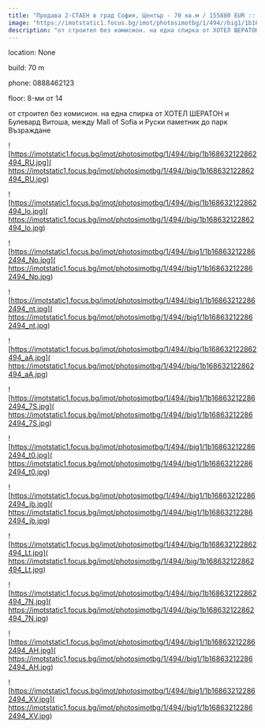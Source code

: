 ```yaml
---
title: "Продава 2-СТАЕН в град София, Център - 70 кв.м / 155880 EUR :: imot.bg Обява"
image: "https://imotstatic1.focus.bg/imot/photosimotbg/1/494//big1/1b168632122862494_RC.jpg"
description: "от строител без комисион. на една спирка от ХОТЕЛ ШЕРАТОН и Булевард Витоша, между Mall of Sofia и Руски паметник до парк Възраждане"
---
```


location: None

build: 70 m

phone: 0888462123

floor: 8-ми от 14

от строител без комисион. на една спирка от ХОТЕЛ ШЕРАТОН и Булевард Витоша, между Mall of Sofia и Руски паметник до парк Възраждане


![https://imotstatic1.focus.bg/imot/photosimotbg/1/494//big/1b168632122862494_RU.jpg]( https://imotstatic1.focus.bg/imot/photosimotbg/1/494//big/1b168632122862494_RU.jpg)


![https://imotstatic1.focus.bg/imot/photosimotbg/1/494//big/1b168632122862494_lo.jpg]( https://imotstatic1.focus.bg/imot/photosimotbg/1/494//big/1b168632122862494_lo.jpg)


![https://imotstatic1.focus.bg/imot/photosimotbg/1/494//big1/1b168632122862494_Np.jpg]( https://imotstatic1.focus.bg/imot/photosimotbg/1/494//big1/1b168632122862494_Np.jpg)


![https://imotstatic1.focus.bg/imot/photosimotbg/1/494//big1/1b168632122862494_nt.jpg]( https://imotstatic1.focus.bg/imot/photosimotbg/1/494//big1/1b168632122862494_nt.jpg)


![https://imotstatic1.focus.bg/imot/photosimotbg/1/494//big/1b168632122862494_aA.jpg]( https://imotstatic1.focus.bg/imot/photosimotbg/1/494//big/1b168632122862494_aA.jpg)


![https://imotstatic1.focus.bg/imot/photosimotbg/1/494//big1/1b168632122862494_7S.jpg]( https://imotstatic1.focus.bg/imot/photosimotbg/1/494//big1/1b168632122862494_7S.jpg)


![https://imotstatic1.focus.bg/imot/photosimotbg/1/494//big1/1b168632122862494_t0.jpg]( https://imotstatic1.focus.bg/imot/photosimotbg/1/494//big1/1b168632122862494_t0.jpg)


![https://imotstatic1.focus.bg/imot/photosimotbg/1/494//big1/1b168632122862494_jb.jpg]( https://imotstatic1.focus.bg/imot/photosimotbg/1/494//big1/1b168632122862494_jb.jpg)


![https://imotstatic1.focus.bg/imot/photosimotbg/1/494//big/1b168632122862494_Lt.jpg]( https://imotstatic1.focus.bg/imot/photosimotbg/1/494//big/1b168632122862494_Lt.jpg)


![https://imotstatic1.focus.bg/imot/photosimotbg/1/494//big/1b168632122862494_7N.jpg]( https://imotstatic1.focus.bg/imot/photosimotbg/1/494//big/1b168632122862494_7N.jpg)


![https://imotstatic1.focus.bg/imot/photosimotbg/1/494//big1/1b168632122862494_AH.jpg]( https://imotstatic1.focus.bg/imot/photosimotbg/1/494//big1/1b168632122862494_AH.jpg)


![https://imotstatic1.focus.bg/imot/photosimotbg/1/494//big1/1b168632122862494_XV.jpg]( https://imotstatic1.focus.bg/imot/photosimotbg/1/494//big1/1b168632122862494_XV.jpg)


